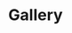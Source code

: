 ---
layout: page
permalink: /photos/
title: Gallery
description: I am not expert in photography, but I like keep a record of happy times. 
nav: false
nav_order: 6
---
